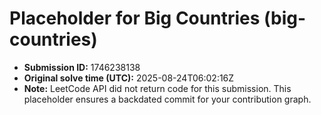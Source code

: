 # Placeholder for Big Countries (big-countries)

- **Submission ID:** 1746238138
- **Original solve time (UTC):** 2025-08-24T06:02:16Z
- **Note:** LeetCode API did not return code for this submission.
  This placeholder ensures a backdated commit for your contribution graph.

